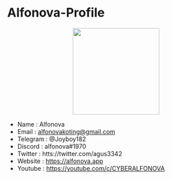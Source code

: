 # Alfonova-Profile

<p align="center">
  <img height="200" height="auto" src="https://avatars.githubusercontent.com/u/85473027?v=4">
</p>

- Name  : Alfonova
- Email : alfonovakoting@gmail.com
- Telegram : @Joyboy182
- Discord : alfonova#1970
- Twitter : htts://twitter.com/agus3342
- Website : https://alfonova.app
- Youtube : https://youtube.com/c/CYBERALFONOVA
